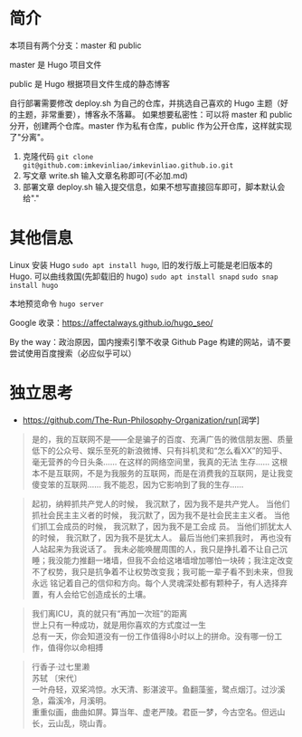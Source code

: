 # 简介

本项目有两个分支：master 和 public

master 是 Hugo 项目文件

public 是 Hugo 根据项目文件生成的静态博客

自行部署需要修改 deploy.sh 为自己的仓库，并挑选自己喜欢的 Hugo 主题（好的主题，非常重要），博客永不落幕。 如果想要私密性：可以将 master 和 public 分开，创建两个仓库。master 作为私有仓库，public 作为公开仓库，这样就实现了"分离"。

1. 克隆代码 `git clone git@github.com:imkevinliao/imkevinliao.github.io.git` 
2. 写文章 write.sh 输入文章名称即可(不必加.md)
3. 部署文章 deploy.sh 输入提交信息，如果不想写直接回车即可，脚本默认会给"."

# 其他信息
Linux 安装 Hugo `sudo apt install hugo`, 旧的发行版上可能是老旧版本的 Hugo. 可以曲线救国(先卸载旧的 hugo) `sudo apt install snapd` `sudo snap install hugo`

本地预览命令 `hugo server` 

Google 收录：https://affectalways.github.io/hugo_seo/  

By the way：政治原因，国内搜索引擎不收录 Github Page 构建的网站，请不要尝试使用百度搜索（必应似乎可以）

# 独立思考
- <https://github.com/The-Run-Philosophy-Organization/run>[润学]

> 是的，我的互联网不是——全是骗子的百度、充满广告的微信朋友圈、质量低下的公众号、娱乐至死的新浪微博、只有抖机灵和“怎么看XX”的知乎、毫无营养的今日头条…… 在这样的网络空间里，我真的无法
> 生存…… 这根本不是互联网，不是为我服务的互联网，而是在消费我的互联网，是让我变傻变笨的互联网…… 我不能忍，因为它影响到了我的生存……

> 起初，纳粹抓共产党人的时候， 我沉默了，因为我不是共产党人。 当他们抓社会民主主义者的时候， 我沉默了，因为我不是社会民主主义者。 当他们抓工会成员的时候， 我沉默了，因为我不是工会成 
> 员。 当他们抓犹太人的时候， 我沉默了，因为我不是犹太人。 最后当他们来抓我时， 再也没有人站起来为我说话了。
> 我未必能唤醒周围的人，我只是挣扎着不让自己沉睡；我没能力推翻一堵墙，但我不会给这堵墙增加哪怕一块砖；我注定改变不了权势，我只是抗争着不让权势改变我；我可能一辈子看不到未来，但我永远
> 铭记着自己的信仰和方向。每个人灵魂深处都有颗种子，有人选择弃置，有人会给它创造成长的土壤。

> 我们离ICU，真的就只有“再加一次班”的距离   
> 世上只有一种成功，就是用你喜欢的方式度过一生   
> 总有一天，你会知道没有一份工作值得8小时以上的拼命。没有哪一份工作，值得你以命相搏     

> 行香子·过七里濑    
> 苏轼 〔宋代〕       
> 一叶舟轻，双桨鸿惊。水天清、影湛波平。鱼翻藻鉴，鹭点烟汀。过沙溪急，霜溪冷，月溪明。     
> 重重似画，曲曲如屏。算当年、虚老严陵。君臣一梦，今古空名。但远山长，云山乱，晓山青。     
